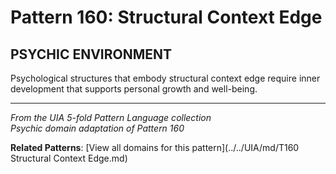 # Pattern 160: Structural Context Edge

## PSYCHIC ENVIRONMENT

Psychological structures that embody structural context edge require inner development that supports personal growth and well-being.

---

*From the UIA 5-fold Pattern Language collection*  
*Psychic domain adaptation of Pattern 160*

**Related Patterns**: [View all domains for this pattern](../../UIA/md/T160 Structural Context Edge.md)